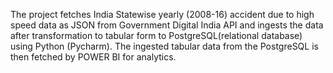 The project fetches India Statewise yearly (2008-16) accident due to high speed data as JSON from Government Digital India API and ingests the data after transformation to tabular form to PostgreSQL(relational database) using Python (Pycharm).
The ingested tabular data from the PostgreSQL is then fetched by POWER BI for analytics.
